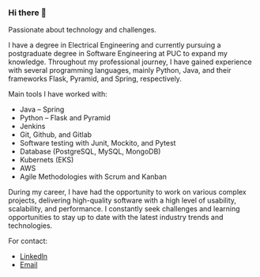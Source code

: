 ### Hi there 👋

Passionate about technology and challenges.

I have a degree in Electrical Engineering and currently pursuing a postgraduate degree in Software Engineering at PUC to expand my knowledge. Throughout my professional journey, I have gained experience with several programming languages, mainly Python, Java, and their frameworks Flask, Pyramid, and Spring, respectively.

Main tools I have worked with:
</br>
- Java – Spring</br>
- Python – Flask and Pyramid</br>
- Jenkins</br>
- Git, Github, and Gitlab</br>
- Software testing with Junit, Mockito, and Pytest</br>
- Database (PostgreSQL, MySQL, MongoDB)</br>
- Kubernets (EKS)</br>
- AWS</br>
- Agile Methodologies with Scrum and Kanban</br>

During my career, I have had the opportunity to work on various complex projects, delivering high-quality software with a high level of usability, scalability, and performance. I constantly seek challenges and learning opportunities to stay up to date with the latest industry trends and technologies.

For contact:

- [Linkedln](https://www.linkedin.com/in/lhonrio/)
- [Email](lhonrio@gmail.com)
